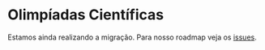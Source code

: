 # Olimpíadas Científicas

Estamos ainda realizando a migração. Para nosso roadmap veja os [issues](https://github.com/OlimpiadasCientificas/olimpiadascientificas.github.io/issues).
